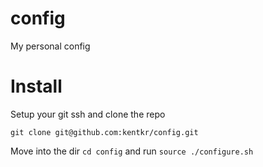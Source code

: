 # config

My personal config

# Install

Setup your git ssh and clone the repo

```
git clone git@github.com:kentkr/config.git
```

Move into the dir `cd config` and run `source ./configure.sh`

